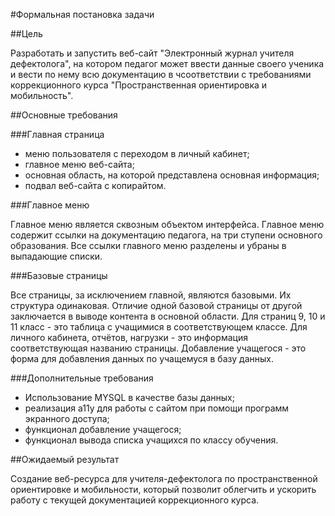 #Формальная постановка задачи

##Цель

Разработать и запустить веб-сайт "Электронный журнал учителя дефектолога", на котором педагог может ввести данные своего ученика и вести по нему всю документацию в чсоответствии с требованиями коррекционного курса "Пространственная ориентировка и мобильность".

##Основные требования

###Главная страница

* меню пользователя с переходом в личный кабинет;
* главное меню веб-сайта;
* основная область, на которой представлена основная информация;
* подвал веб-сайта с копирайтом.

###Главное меню

Главное меню является сквозным объектом интерфейса.
Главное меню содержит ссылки на документацию педагога, на три ступени основного образования. Все ссылки главного меню разделены и убраны в выпадающие списки.

###Базовые страницы

Все страницы, за исключением главной, являются базовыми. Их структура одинаковая.
Отличие одной базовой страницы от другой заключается в выводе контента в основной области.
Для страниц 9, 10 и 11 класс - это таблица с учащимися в соответствующем классе.
Для личного кабинета, отчётов, нагрузки - это информация соответствующая названию страницы.
Добавление учащегося - это форма для добавления данных по учащемуся в базу данных.

###Дополнительные требования

* Использование MYSQL в качестве базы данных;
* реализация a11y для работы с сайтом при помощи программ экранного доступа;
* функционал добавление учащегося;
* функционал вывода списка учащихся по классу обучения.

##Ожидаемый результат

Создание веб-ресурса для учителя-дефектолога по пространственной ориентировке и мобильности, который позволит облегчить и ускорить работу с текущей документацией коррекционного курса.